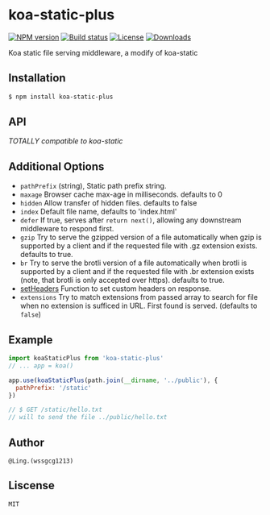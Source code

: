 # koa-static-plus

[![NPM version][npm-image]][npm-url]
[![Build status][travis-image]][travis-url]
[![License][license-image]][license-url]
[![Downloads][downloads-image]][downloads-url]

 Koa static file serving middleware, a modify of koa-static

## Installation

```bash
$ npm install koa-static-plus
```

## API

*TOTALLY compatible to koa-static*

## Additional Options

- `pathPrefix` (string), Static path prefix string.
 - `maxage` Browser cache max-age in milliseconds. defaults to 0
 - `hidden` Allow transfer of hidden files. defaults to false
 - `index` Default file name, defaults to 'index.html'
 - `defer` If true, serves after `return next()`, allowing any downstream middleware to respond first.
 - `gzip`  Try to serve the gzipped version of a file automatically when gzip is supported by a client and if the requested file with .gz extension exists. defaults to true.
 - `br`  Try to serve the brotli version of a file automatically when brotli is supported by a client and if the requested file with .br extension exists (note, that brotli is only accepted over https). defaults to true.
 - [setHeaders](https://github.com/koajs/send#setheaders) Function to set custom headers on response.
 - `extensions` Try to match extensions from passed array to search for file when no extension is sufficed in URL. First found is served. (defaults to `false`)

## Example

```js
import koaStaticPlus from 'koa-static-plus'
// ... app = koa()

app.use(koaStaticPlus(path.join(__dirname, '../public'), {
  pathPrefix: '/static'
})

// $ GET /static/hello.txt
// will to send the file ../public/hello.txt
```

## Author

    @Ling.(wssgcg1213)

## Liscense

    MIT

[npm-image]: https://img.shields.io/npm/v/koa-static-plus.svg?style=flat-square
[npm-url]: https://npmjs.org/package/koa-static-plus
[travis-image]: https://img.shields.io/travis/wssgcg1213/koa-static-plus.svg?style=flat-square
[travis-url]: https://travis-ci.org/wssgcg1213/koa-static-plus
[license-image]: http://img.shields.io/npm/l/koa-static.svg?style=flat-square
[license-url]: LICENSE
[downloads-image]: http://img.shields.io/npm/dm/koa-static-plus.svg?style=flat-square
[downloads-url]: https://npmjs.org/package/koa-static-plus
